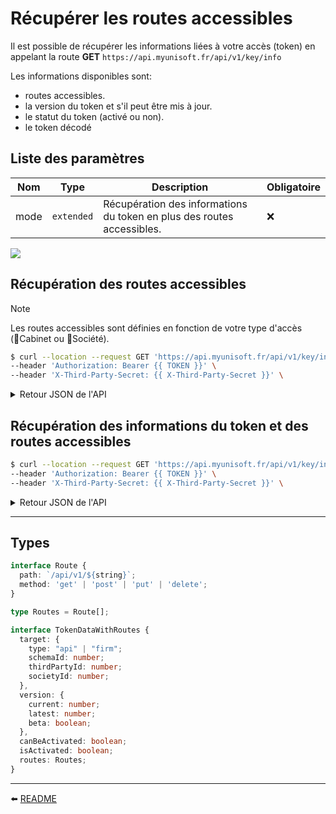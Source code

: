 # Récupérer les routes accessibles

Il est possible de récupérer les informations liées à votre accès (token) en appelant la route  **GET** `https://api.myunisoft.fr/api/v1/key/info`

Les informations disponibles sont:
- routes accessibles.
- la version du token et s'il peut être mis à jour.
- le statut du token (activé ou non).
- le token décodé

## Liste des paramètres

| Nom | Type | Description | Obligatoire |
|---|---|---|---|
|mode| `extended` |Récupération des informations du token en plus des routes accessibles.|❌|

![](../images/key_info.PNG)

## Récupération des routes accessibles

> [!NOTE]
> Les routes accessibles sont définies en fonction de votre type d'accès (🔹Cabinet ou 🔸Société).

```bash
$ curl --location --request GET 'https://api.myunisoft.fr/api/v1/key/info' \
--header 'Authorization: Bearer {{ TOKEN }}' \
--header 'X-Third-Party-Secret: {{ X-Third-Party-Secret }}' \
```

<details>
  <summary markdown="span">Retour JSON de l'API</summary>

  Type [Routes](#types).


```json
[
  {
    "path": "/api/v1/society/exercice",
    "method": "get"
  },
  {
    "path": "/api/v1/society",
    "method": "get"
  },
  {
    "path": "/api/v1/account",
    "method": "get"
  },
  {
    "path": "/api/v1/diary",
    "method": "get"
  },
  {
    "path": "/api/v1/TRA/partial",
    "method": "post"
  },
  {
    "path": "/api/v1/test",
    "method": "get"
  }
]
```
</details>

## Récupération des informations du token et des routes accessibles

```bash
$ curl --location --request GET 'https://api.myunisoft.fr/api/v1/key/info?mode=extended' \
--header 'Authorization: Bearer {{ TOKEN }}' \
--header 'X-Third-Party-Secret: {{ X-Third-Party-Secret }}' \
```

<details>
  <summary markdown="span">Retour JSON de l'API</summary>

  Type [TokenDataWithRoutes](#types).

  ```json
  {
    "target": {
      "type": "api",
      "schemaId": 80,
      "thirdPartyId": 101,
      "societyId": 127
    },
    "version": {
      "current": 1,
      "latest": 1,
      "beta": false
    },
    "canBeActivated": true,
    "isActivated": true,
    "routes": [
      {
        "path": "/api/v1/society/exercie",
        "method": "get"
      },
      {
        "path": "/api/v1/society",
        "method": "get"
      },
      {
        "path": "/api/v1/account",
        "method": "get"
      },
      {
        "path": "/api/v1/diary",
        "method": "get"
      },
      {
        "path": "/api/v1/TRA/partial",
        "method": "post"
      },
      {
        "path": "/api/v1/test",
        "method": "get"
      }
    ]
  }
  ```
</details>

---

## Types
```ts
interface Route {
  path: `/api/v1/${string}`;
  method: 'get' | 'post' | 'put' | 'delete';
}

type Routes = Route[];

interface TokenDataWithRoutes {
  target: {
    type: "api" | "firm";
    schemaId: number;
    thirdPartyId: number;
    societyId: number;
  },
  version: {
    current: number;
    latest: number;
    beta: boolean;
  },
  canBeActivated: boolean;
  isActivated: boolean;
  routes: Routes;
}
```

---

⬅️ [README](../../README.md)
